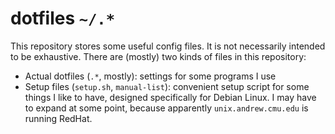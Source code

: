 # dotfiles `~/.*`
This repository stores some useful config files. It is not necessarily intended to be exhaustive. There are (mostly) two kinds of files in this repository:

* Actual dotfiles (`.*`, mostly): settings for some programs I use
* Setup files (`setup.sh`, `manual-list`): convenient setup script for some things I like to have, designed specifically for Debian Linux. I may have to expand at some point, because apparently `unix.andrew.cmu.edu` is running RedHat.

